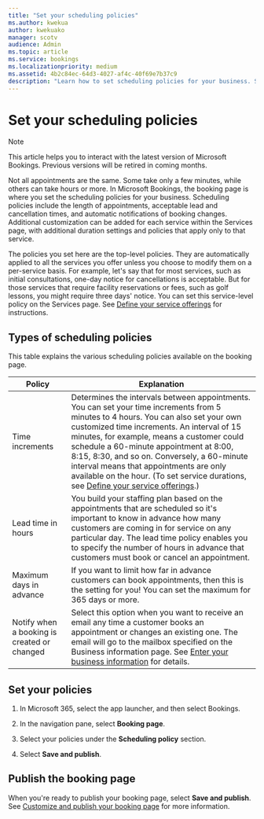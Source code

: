 ```yaml
---
title: "Set your scheduling policies"
ms.author: kwekua
author: kwekuako
manager: scotv
audience: Admin
ms.topic: article
ms.service: bookings
ms.localizationpriority: medium
ms.assetid: 4b2c84ec-64d3-4027-af4c-40f69e7b37c9
description: "Learn how to set scheduling policies for your business. Scheduling policies include the length of appointments, as well as acceptable lead and cancellation times."
---
```


# Set your scheduling policies

> [!NOTE]
> This article helps you to interact with the latest version of Microsoft Bookings. Previous versions will be retired in coming months.

Not all appointments are the same. Some take only a few minutes, while others can take hours or more. In Microsoft Bookings, the booking page is where you set the scheduling policies for your business. Scheduling policies include the length of appointments, acceptable lead and cancellation times, and automatic notifications of booking changes. Additional customization can be added for each service within the Services page, with additional duration settings and policies that apply only to that service.

The policies you set here are the top-level policies. They are automatically applied to all the services you offer unless you choose to modify them on a per-service basis. For example, let's say that for most services, such as initial consultations, one-day notice for cancellations is acceptable. But for those services that require facility reservations or fees, such as golf lessons, you might require three days' notice. You can set this service-level policy on the Services page. See [Define your service offerings](define-service-offerings.md) for instructions.

## Types of scheduling policies

This table explains the various scheduling policies available on the booking page.

| Policy | Explanation |
|---|---|
| Time increments | Determines the intervals between appointments. You can set your time increments from 5 minutes to 4 hours. You can also set your own customized time increments. An interval of 15 minutes, for example, means a customer could schedule a 60-minute appointment at 8:00, 8:15, 8:30, and so on. Conversely, a 60-minute interval means that appointments are only available on the hour. (To set service durations, see [Define your service offerings](define-service-offerings.md).) |
| Lead time in hours | You build your staffing plan based on the appointments that are scheduled so it's important to know in advance how many customers are coming in for service on any particular day. The lead time policy enables you to specify the number of hours in advance that customers must book or cancel an appointment. |
| Maximum days in advance | If you want to limit how far in advance customers can book appointments, then this is the setting for you! You can set the maximum for 365 days or more. |
| Notify when a booking is created or changed | Select this option when you want to receive an email any time a customer books an appointment or changes an existing one. The email will go to the mailbox specified on the Business information page. See [Enter your business information](enter-business-information.md) for details. |

## Set your policies

1. In Microsoft 365, select the app launcher, and then select Bookings.

1. In the navigation pane, select **Booking page**.

1. Select your policies under the **Scheduling policy** section.

1. Select **Save and publish**.

## Publish the booking page

When you're ready to publish your booking page, select **Save and publish**. See [Customize and publish your booking page](customize-booking-page.md) for more information.
